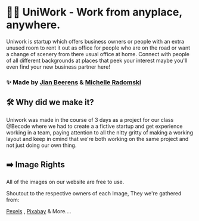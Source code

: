 # 👩‍🎓 UniWork - Work from anyplace, anywhere.

Uniwork is startup which offers business owners or people with an extra unused room to rent it out as office for people who are on the road or want a change of scenery from there usual office at home. Connect with people of all different backgrounds at places that peek your interest maybe you'll even find your new business partner here!

### ✨ Made by [Jian Beerens](https://github.com/BeerensJian) & [Michelle Radomski](https://github.com/Michelle-Radomski)


## 🛠️ Why did we make it?

Uniwork was made in the course of 3 days as a project for our class @Becode where we had to create a a fictive startup and get experience working in a team, paying attention to all the nitty gritty of making a working layout and keep in cmind that we're both working on the same project and not just doing our own thing.

## ➡️ Image Rights

All of the images on our website are free to use.

Shoutout to the respective owners of each Image, They we're gathered from:

[Pexels](https://www.pexels.com/) ,
[Pixabay](https://pixabay.com/)
& More....
